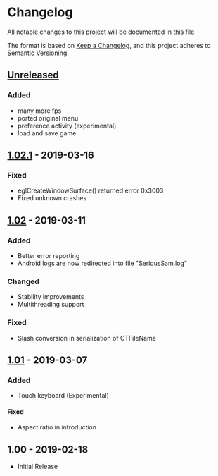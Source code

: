# Changelog
All notable changes to this project will be documented in this file.

The format is based on [Keep a Changelog](https://keepachangelog.com/en/1.0.0/),
and this project adheres to [Semantic Versioning](https://semver.org/spec/v2.0.0.html).

## [Unreleased]
### Added
- many more fps
- ported original menu
- preference activity (experimental)
- load and save game

## [1.02.1] - 2019-03-16
### Fixed
- eglCreateWindowSurface() returned error 0x3003
- Fixed unknown crashes

## [1.02] - 2019-03-11
### Added
- Better error reporting
- Android logs are now redirected into file "SeriousSam.log"
### Changed
- Stability improvements
- Multithreading support
### Fixed
- Slash conversion in serialization of CTFileName

## [1.01] - 2019-03-07
### Added
- Touch keyboard (Experimental)
#### Fixed
- Aspect ratio in introduction

## 1.00 - 2019-02-18
- Initial Release

[Unreleased]: https://github.com/aarcangeli/Serious-Sam-Android/compare/v1.02.1...HEAD
[1.02.1]: https://github.com/aarcangeli/Serious-Sam-Android/compare/v1.02...v1.02.1
[1.02]: https://github.com/aarcangeli/Serious-Sam-Android/compare/v1.01...v1.02
[1.01]: https://github.com/aarcangeli/Serious-Sam-Android/compare/v1.00...v1.01
